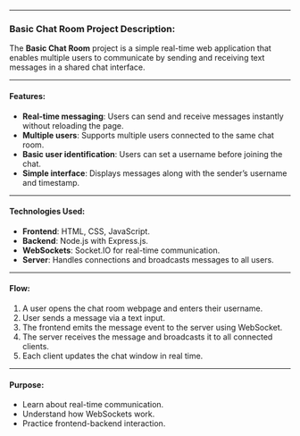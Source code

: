 
---

### Basic Chat Room Project Description:

The **Basic Chat Room** project is a simple real-time web application that enables multiple users to communicate by sending and receiving text messages in a shared chat interface.

---

#### Features:

* **Real-time messaging**: Users can send and receive messages instantly without reloading the page.
* **Multiple users**: Supports multiple users connected to the same chat room.
* **Basic user identification**: Users can set a username before joining the chat.
* **Simple interface**: Displays messages along with the sender’s username and timestamp.

---

#### Technologies Used:

* **Frontend**: HTML, CSS, JavaScript.
* **Backend**: Node.js with Express.js.
* **WebSockets**: Socket.IO for real-time communication.
* **Server**: Handles connections and broadcasts messages to all users.

---

#### Flow:

1. A user opens the chat room webpage and enters their username.
2. User sends a message via a text input.
3. The frontend emits the message event to the server using WebSocket.
4. The server receives the message and broadcasts it to all connected clients.
5. Each client updates the chat window in real time.

---

#### Purpose:

* Learn about real-time communication.
* Understand how WebSockets work.
* Practice frontend-backend interaction.


